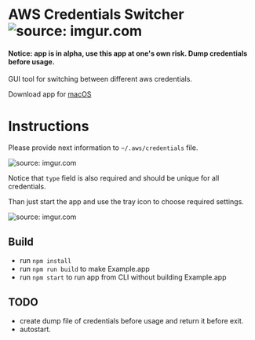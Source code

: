 # AWS Credentials Switcher  <img src="http://i.imgur.com/SR63kq7.png?1" title="source: imgur.com" />

#### Notice: app is in alpha, use this app at one's own risk. Dump credentials before usage.

GUI tool for switching between different aws credentials.

Download app for [macOS](https://github.com/shmuga/aws-credentials-switcher/releases/download/0.1.0/AWS.Credentials.Switcher.macOS.zip)

# Instructions

Please provide next information to `~/.aws/credentials` file.

<img src="http://i.imgur.com/18JG4N2.png" title="source: imgur.com" />

Notice that `type` field is also required and should be unique for all credentials.

Than just start the app and use the tray icon to choose required settings.

<img src="http://i.imgur.com/E32d8Xe.png" title="source: imgur.com" />

## Build

- run `npm install`
- run `npm run build` to make Example.app
- run `npm start` to run app from CLI without building Example.app

## TODO
- create dump file of credentials before usage and return it before exit.
- autostart.
